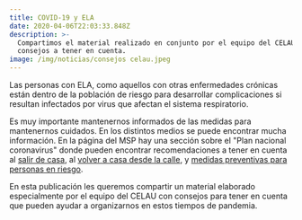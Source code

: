 ```yaml
---
title: COVID-19 y ELA
date: 2020-04-06T22:03:33.848Z
description: >-
  Compartimos el material realizado en conjunto por el equipo del CELAU con
  consejos a tener en cuenta.
image: /img/noticias/consejos celau.jpeg
---
```

Las personas con ELA, como aquellos con otras enfermedades crónicas están dentro de la población de riesgo para desarrollar complicaciones si resultan infectados por virus que afectan el sistema respiratorio. 

Es muy importante mantenernos informados de las medidas para mantenernos cuidados. En los distintos medios se puede encontrar mucha información. En la página del MSP hay una sección sobre el "Plan nacional coronavirus" donde pueden encontrar recomendaciones a tener en cuenta al [salir de casa](https://www.gub.uy/ministerio-salud-publica/comunicacion/publicaciones/protocolo-salida-casa), al [volver a casa desde la calle](https://www.gub.uy/ministerio-salud-publica/comunicacion/publicaciones/protocolo-entrada-casa), y [medidas preventivas para personas en riesgo](https://www.gub.uy/ministerio-salud-publica/comunicacion/publicaciones/protocolo-para-personas-riesgo). 

En esta publicación les queremos compartir un material elaborado especialmente por el equipo del CELAU con consejos para tener en cuenta que pueden ayudar a organizarnos en estos tiempos de pandemia.
